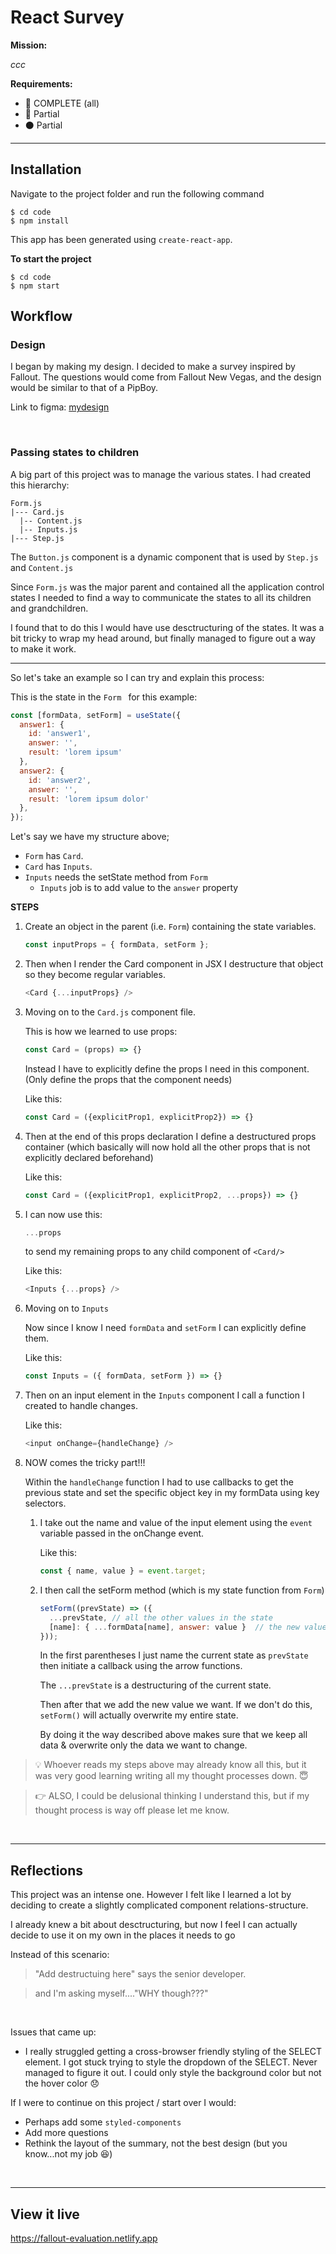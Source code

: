 # React Survey

**Mission:** 

*ccc*

**Requirements:**
- 🔵 COMPLETE (all)
- 🔴 Partial
- ⚫ Partial


***

## Installation

Navigate to the project folder and run the following command

```
$ cd code 
$ npm install
```

This app has been generated using `create-react-app`.

**To start the project**

```
$ cd code 
$ npm start
```


## Workflow

### Design
I began by making my design. I decided to make a survey inspired by Fallout. The questions would come from Fallout New Vegas, and the design would be similar to that of a PipBoy. 

Link to figma: [mydesign](https://www.figma.com/file/p8lUICpYvKUQKd0pKGJ0e3/project-survey?node-id=3%3A168)

<br>

### Passing states to children
A big part of this project was to manage the various states. I had created this hierarchy:

```
Form.js
|--- Card.js
  |-- Content.js
  |-- Inputs.js
|--- Step.js
```
The `Button.js` component is a dynamic component that is used by `Step.js` and `Content.js`

Since `Form.js` was the major parent and contained all the application control states I needed to find a way to communicate the states to all its children and grandchildren. 

I found that to do this I would have use desctructuring of the states. It was a bit tricky to wrap my head around, but finally managed to figure out a way to make it work.

***

So let's take an example so I can try and explain this process:

This is the state in the `Form ` for this example:
```js
const [formData, setForm] = useState({
  answer1: {
    id: 'answer1',
    answer: '',
    result: 'lorem ipsum'
  },
  answer2: {
    id: 'answer2',
    answer: '',
    result: 'lorem ipsum dolor'
  },
});
```
Let's say we have my structure above; 
* `Form` has `Card`. 
* `Card` has `Inputs`.
* `Inputs` needs the setState method from `Form` 
  * `Inputs` job is to add value to the `answer` property

**STEPS**
1. Create an object in the parent (i.e. `Form`) containing the state variables.
    ```js    
    const inputProps = { formData, setForm };
    ```
2. Then when I render the Card component in JSX I destructure that object so they become regular variables.
    ```js
    <Card {...inputProps} />
    ```
3. Moving on to the `Card.js` component file.
   
   This is how we learned to use props:
    ```js
    const Card = (props) => {}
    ```
   Instead I have to explicitly define the props I need in this component. (Only define the props that the component needs)
   
   Like this:
    ```js
    const Card = ({explicitProp1, explicitProp2}) => {}
    ```
4. Then at the end of this props declaration I define a destructured props container (which basically will now hold all the other props that is not explicitly declared beforehand) 
   
   Like this:
    ```js
    const Card = ({explicitProp1, explicitProp2, ...props}) => {}
    ```
5. I can now use this:
   ```js
   ...props
   ```
   to send my remaining props to any child component of `<Card/>`
   
   Like this:
    ```js
    <Inputs {...props} />
    ```
6. Moving on to `Inputs`
   
   Now since I know I need `formData` and `setForm` I can explicitly define them. 
   
   Like this:
    ```js
    const Inputs = ({ formData, setForm }) => {}
    ```
7. Then on an input element in the `Inputs` component I call a function I created to handle changes. 
    
    Like this:
    ```js
    <input onChange={handleChange} />
    ```
8.  NOW comes the tricky part!!!
   
    Within the `handleChange` function I had to use callbacks to get the previous state and set the specific object key in my formData using key selectors.
    
    1. I take out the name and value of the input element using the `event` variable passed in the onChange event.
      
        Like this:
        ```js
        const { name, value } = event.target;
        ```
    2. I then call the setForm method (which is my state function from `Form`)
        ```js
        setForm((prevState) => ({
          ...prevState, // all the other values in the state
          [name]: { ...formData[name], answer: value }  // the new value
        }));
        ```
        In the first parentheses I just name the current state as `prevState` then initiate a callback using the arrow functions.
        
        The `...prevState` is a destructuring of the current state. 
        
        Then after that we add the new value we want. If we don't do this, `setForm()` will actually overwrite my entire state. 
        
        By doing it the way described above makes sure that we keep all data & overwrite only the data we want to change. 
        
> 💡 Whoever reads my steps above may already know all this, but it was very good learning writing all my thought processes down. 😇
     
> 👉 ALSO, I could be delusional thinking I understand this, but if my thought process is way off please let me know.


<br>

***

## Reflections
This project was an intense one. However I felt like I learned a lot by deciding to create a slightly complicated component relations-structure. 

I already knew a bit about desctructuring, but now I feel I can actually decide to use it on my own in the places it needs to go 

Instead of this scenario:
> "Add destructuing here" says the senior developer.

>  and I'm asking myself...."WHY though???"

<br>

Issues that came up:
- I really struggled getting a cross-browser friendly styling of the SELECT element. I got stuck trying to style the dropdown of the SELECT. Never managed to figure it out. I could only style the background color but not the hover color 😞

If I were to continue on this project / start over I would:
- Perhaps add some `styled-components`
- Add more questions
- Rethink the layout of the summary, not the best design (but you know...not my job 😆)

<br>

***

## View it live

https://fallout-evaluation.netlify.app